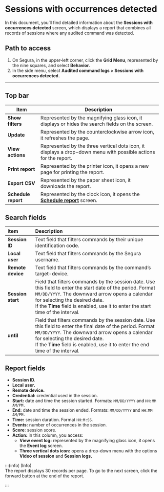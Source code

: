 # Sessions with occurrences detected

In this document, you’ll find detailed information about the **Sessions with occurrences detected** screen, which displays a report that combines all records of sessions where any audited command was detected.

## **Path to access**

1. On Segura, in the upper-left corner, click the **Grid Menu**, represented by the nine squares, and select **Behavior.**  
2. In the side menu, select **Audited command logs > Sessions with occurrences detected.**
***

## **Top bar**

| Item | Description |
| ----- | ----- |
| **Show filters** | Represented by the magnifying glass icon, it displays or hides the search fields on the screen. |
| **Update** | Represented by the counterclockwise arrow icon, it refreshes the page. |
| **View actions** | Represented by the three vertical dots icon, it displays a drop-down menu with possible actions for the report. |
| **Print report** | Represented by the printer icon, it opens a new page for printing the report. |
| **Export CSV** | Represented by the paper sheet icon, it downloads the report. |
| **Schedule report** | Represented by the clock icon, it opens the [**Schedule report**](/v4/docs/general-information-how-to-issue-download-and-schedule-device-reports) screen. |

## **Search fields**

| Item | Description |
| :---- | :---- |
| **Session ID** | Text field that filters commands by their unique identification code.  |
| **Local user** | Text field that filters commands by the Segura username. |
| **Remote device** | Text field that filters commands by the command’s target-device. |
| **Session start** | Field that filters commands by the session date. Use this field to enter the start date of the period. Format `MM/DD/YYYY`. The downward arrow opens a calendar for selecting the desired date. <br>If the **Time** field is enabled, use it to enter the start time of the interval. |
| **until** | Field that filters commands by the session date. Use this field to enter the final date of the period. Format `MM/DD/YYYY`. The downward arrow opens a calendar for selecting the desired date. <br> If the **Time** field is enabled, use it to enter the end time of the interval.  |

## **Report fields**

* **Session ID.**  
* **Local user.**  
* **Remote device.**  
* **Credential:** credential used in the session.  
* **Start:** date and time the session started. Formats: `MM/DD/YYYY` and `HH:MM AM/PM.`  
* **End:** date and time the session ended. Formats: `MM/DD/YYYY` and `HH:MM AM/PM.`  
* **Time:** session duration. Format `HH:M:SS.`  
* **Events:** number of occurrences in the session.  
* **Score:** session score.  
* **Action:** in this column, you access:  
  * **View event log:** represented by the magnifying glass icon, it opens the **Event log** screen.
  * **Three vertical dots icon:** opens a drop-down menu with the options **Video of session** and **Session logs.**  
  
    

:::(info) (Info)  
The report displays 30 records per page. To go to the next screen, click the forward button at the end of the report.

:::  